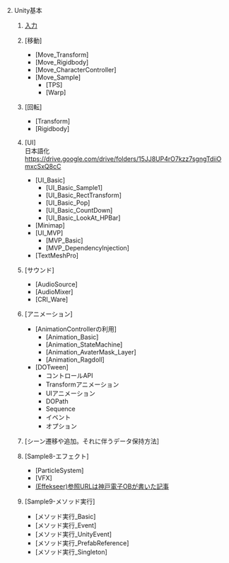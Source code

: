 2. Unity基本
   1. [入力](2_1_InputSystem/2_1.md)
       
   <!-- 2. [Camera]  
       + [Camera基礎]   
       + [](2_2_Camera/2_2.md)
       + [HDRP・URP]() -->

   2. [移動]
       + [Move_Transform]
       + [Move_Rigidbody]
       + [Move_CharacterController]
       + [Move_Sample]
         - [TPS]
         - [Warp]

   3. [回転]
       + [Transform]
       + [Rigidbody]

   4. [UI]  
        日本語化
        https://drive.google.com/drive/folders/15JJ8UP4rO7kzz7sgngTdiiOmxcSxQ8cC

       + [UI_Basic]
         - [UI_Basic_Sample1]
         - [UI_Basic_RectTransform]
         - [UI_Basic_Pop]
         - [UI_Basic_CountDown]
         - [UI_Basic_LookAt_HPBar]
       + [Minimap]
       + [UI_MVP]
         - [MVP_Basic]
         - [MVP_DependencyInjection]
       + [TextMeshPro]

   5. [サウンド]
       + [AudioSource]
       + [AudioMixer]
       + [CRI_Ware]

   6. [アニメーション]
       + [AnimationControllerの利用]
         - [Animation_Basic]
         - [Animation_StateMachine]
         - [Animation_AvaterMask_Layer]
         - [Animation_Ragdoll]
       + [DOTween]
         - コントロールAPI
         - Transformアニメーション
         - UIアニメーション
         - DOPath
         - Sequence
         - イベント
         - オプション

   7. [シーン遷移や追加。それに伴うデータ保持方法]
   

   8. [Sample8-エフェクト]
       + [ParticleSystem]
       + [VFX]
       + [(Effekseer)参照URLは神戸電子OBが書いた記事](https://zenn.dev/kd_gamegikenblg/articles/79359ce2808332)
       
   9. [Sample9-メソッド実行]
       + [メソッド実行_Basic]
       + [メソッド実行_Event]
       + [メソッド実行_UnityEvent]
       + [メソッド実行_PrefabReference]
       + [メソッド実行_Singleton]